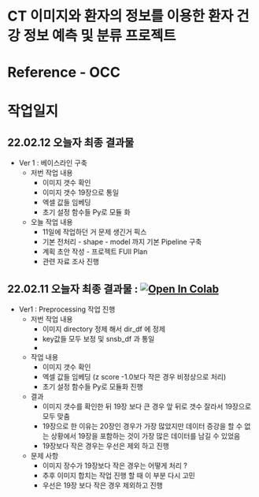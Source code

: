# CT 이미지와 환자의 정보를 이용한 환자 건강 정보 예측 및 분류 프로젝트

# **Reference - OCC**

# **작업일지**

## **22.02.12** 오늘자 최종 결과물 
- Ver 1 : 베이스라인 구축 
    - 저번 작업 내용 
      - 이미지 갯수 확인
      - 이미지 갯수 19장으로 통일 
      - 엑셀 값들 임베딩 
      - 초기 설정 함수들 Py로 모듈 화 
    - 오늘 작업 내용 
      - 11일에 작업하던 거 문제 생긴거 픽스  
      - 기본 전처리 - shape - model 까지 기본 Pipeline 구축 
      - 계획 초안 작성 - 프로젝트 FUll Plan
      - 관련 자료 조사 진행 

## **22.02.11** 오늘자 최종 결과물 : [![Open In Colab](https://colab.research.google.com/assets/colab-badge.svg)](https://colab.research.google.com/github/crimama/DL_project/blob/main/CT_Classification/Daily_Code/22.02.11_1_초기작업.ipynb)

- Ver1 : Preprocessing 작업 진행 
    - 저번 작업 내용 
      - 이미지 directory 정제 해서 dir_df 에 정제 
      - key값들 모두 보정 및 snsb_df 과 통일 
      - 
    - 작업 내용 
      - 이미지 갯수 확인
      - 엑셀 값들 임베딩 (z score -1.0보다 작은 경우 비정상으로 처리) 
      - 초기 설정 함수들 Py로 모듈화 진행 
    - 결과
      - 이미지 갯수를 확인한 뒤 19장 보다 큰 경우 앞 뒤로 갯수 잘라서 19장으로 모두 맞춤 
      - 19장으로 한 이유는 20장인 경우가 가장 많았지만 데이터 증강을 할 수 없는 상황에서 19장을 포함하는 것이 가장 많은 데이터를 남길 수 있었음 
      - 19장보다 작은 경우는 우선은 제외 하고 진행 
    - 문제 사항 
      - 이미지 장수가 19장보다 작은 경우는 어떻게 처리 ? 
      - 추후 이미지 합치는 작업 진행 할 때 이 부분 다시 고민 
      - 우선은 19장 보다 작은 경우 제외하고 진행 
